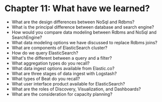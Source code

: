 # Chapter 11: What have we learned?

* What are the design differences between NoSql and Rdbms?
* What is the principal difference between database and search engine?
* How would you compare data modeling between Rdbms and NoSql and SearchEngine?
* What data modeling options we have discussed to replace Rdbms joins?
* What are components of ElasticSearch cluster?
* How do we query ElasticSearch?
* What's the different between a query and a filter?
* What aggregation types do you recall?
* What data ingest options available from Elastic.co?
* What are three stages of data ingest with Logstash?
* What types of Beat do you recall?
* What user interface product available for ElasticSearch?
* What are the roles of Discovery, Visualization, and Dashboards?
* What are the consideration for capacity planning?